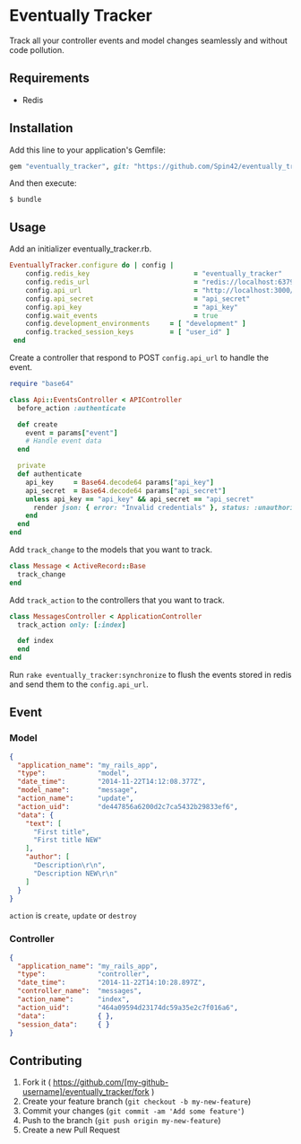# Eventually Tracker

Track all your controller events and model changes seamlessly and without code pollution.

## Requirements

* Redis

## Installation

Add this line to your application's Gemfile:

```ruby
gem "eventually_tracker", git: "https://github.com/Spin42/eventually_tracker.git"
```

And then execute:

    $ bundle

## Usage

Add an initializer eventually_tracker.rb.

```ruby
EventuallyTracker.configure do | config |
    config.redis_key    				      = "eventually_tracker"
    config.redis_url    				      = "redis://localhost:6379"
    config.api_url      				      = "http://localhost:3000/api/events"
    config.api_secret   				      = "api_secret"
    config.api_key      				      = "api_key"
    config.wait_events 					      = true
    config.development_environments 	= [ "development" ]
    config.tracked_session_keys     	= [ "user_id" ]
 end
```

Create a controller that respond to POST `config.api_url` to handle the event.

```ruby
require "base64"

class Api::EventsController < APIController
  before_action :authenticate

  def create
    event = params["event"]
    # Handle event data
  end

  private
  def authenticate
    api_key     = Base64.decode64 params["api_key"]
    api_secret  = Base64.decode64 params["api_secret"]
    unless api_key == "api_key" && api_secret == "api_secret"
      render json: { error: "Invalid credentials" }, status: :unauthorized
    end
  end
end
```

Add `track_change` to the models that you want to track.

```ruby
class Message < ActiveRecord::Base
  track_change
end
```

Add `track_action` to the controllers that you want to track.

```ruby
class MessagesController < ApplicationController
  track_action only: [:index]

  def index
  end
end
```

Run `rake eventually_tracker:synchronize` to flush the events stored in redis and send them to the `config.api_url`.

## Event

### Model

```json
{
  "application_name": "my_rails_app",
  "type":             "model",
  "date_time":        "2014-11-22T14:12:08.377Z",
  "model_name":       "message",
  "action_name":      "update",
  "action_uid":       "de447856a6200d2c7ca5432b29833ef6",
  "data": {
    "text": [
      "First title",
      "First title NEW"
    ],
    "author": [
      "Description\r\n",
      "Description NEW\r\n"
    ]
  }
}
```
`action` is `create`, `update` or `destroy`

### Controller

```json
{
  "application_name": "my_rails_app",
  "type":             "controller",
  "date_time":        "2014-11-22T14:10:28.897Z",
  "controller_name":  "messages",
  "action_name":      "index",
  "action_uid":       "464a09594d23174dc59a35e2c7f016a6",
  "data":             { },
  "session_data":     { }
}
```

## Contributing

1. Fork it ( https://github.com/[my-github-username]/eventually_tracker/fork )
2. Create your feature branch (`git checkout -b my-new-feature`)
3. Commit your changes (`git commit -am 'Add some feature'`)
4. Push to the branch (`git push origin my-new-feature`)
5. Create a new Pull Request
